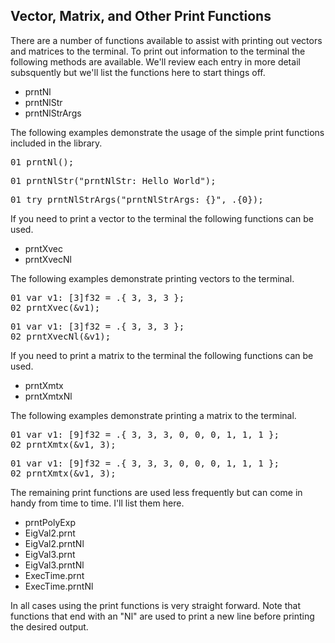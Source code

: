 ## Vector, Matrix, and Other Print Functions

There are a number of functions available to assist with printing out vectors and matrices to the terminal. To print out information to the terminal the following methods are available. We'll review each entry in more detail subsquently but we'll list the functions here to start things off.

<ul>
    <li>prntNl</li>
    <li>prntNlStr</li>
    <li>prntNlStrArgs</li>
</ul>

The following examples demonstrate the usage of the simple print functions included in the library.

<!-- //"XMTX: prntNl test" -->
<pre>
01 prntNl();
</pre>

<!-- //"XMTX: prntNlStr test" -->
<pre>
01 prntNlStr("prntNlStr: Hello World");
</pre>

<!-- //"XMTX: prntNlStrArgs test" -->
<pre>
01 try prntNlStrArgs("prntNlStrArgs: {}", .{0});
</pre>

If you need to print a vector to the terminal the following functions can be used.

<ul>
    <li>prntXvec</li>
    <li>prntXvecNl</li>
</ul>

The following examples demonstrate printing vectors to the terminal.

<!-- //"XMTX: prntXvec test" -->
<pre>
01 var v1: [3]f32 = .{ 3, 3, 3 };
02 prntXvec(&v1);
</pre>

<!-- //"XMTX: prntXvecNl test" -->
<pre>
01 var v1: [3]f32 = .{ 3, 3, 3 };
02 prntXvecNl(&v1);
</pre>

If you need to print a matrix to the terminal the following functions can be used.

<ul>
    <li>prntXmtx</li>
    <li>prntXmtxNl</li>
</ul>

The following examples demonstrate printing a matrix to the terminal.

<!-- //"XMTX: prntXmtx test" -->
<pre>
01 var v1: [9]f32 = .{ 3, 3, 3, 0, 0, 0, 1, 1, 1 };
02 prntXmtx(&v1, 3);
</pre>

<!-- //"XMTX: prntXmtx test" -->
<pre>
01 var v1: [9]f32 = .{ 3, 3, 3, 0, 0, 0, 1, 1, 1 };
02 prntXmtx(&v1, 3);
</pre>

The remaining print functions are used less frequently but can come in handy from time to time. I'll list them here.

<ul>
    <li>prntPolyExp</li>
    <li>EigVal2.prnt</li>
    <li>EigVal2.prntNl</li>
    <li>EigVal3.prnt</li>
    <li>EigVal3.prntNl</li>
    <li>ExecTime.prnt</li>
    <li>ExecTime.prntNl</li>
</ul>

In all cases using the print functions is very straight forward. Note that functions that end with an "Nl" are used to print a new line before printing the desired output.